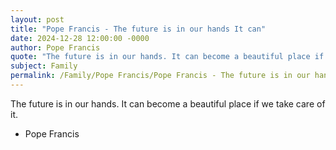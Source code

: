 ```yaml
---
layout: post
title: "Pope Francis - The future is in our hands It can"
date: 2024-12-28 12:00:00 -0000
author: Pope Francis
quote: "The future is in our hands. It can become a beautiful place if we take care of it."
subject: Family
permalink: /Family/Pope Francis/Pope Francis - The future is in our hands It can
---
```


The future is in our hands. It can become a beautiful place if we take care of it.

- Pope Francis
